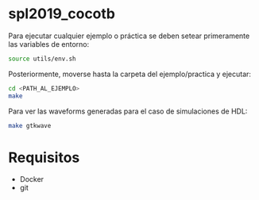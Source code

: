 # spl2019_cocotb

Para ejecutar cualquier ejemplo o práctica se deben setear
primeramente las variables de entorno:

```bash
source utils/env.sh
```

Posteriormente, moverse hasta la carpeta del ejemplo/practica
y ejecutar:

```bash
cd <PATH_AL_EJEMPLO>
make
```

Para ver las waveforms generadas para el caso de simulaciones
de HDL:

```bash
make gtkwave
```


# Requisitos

* Docker
* git
